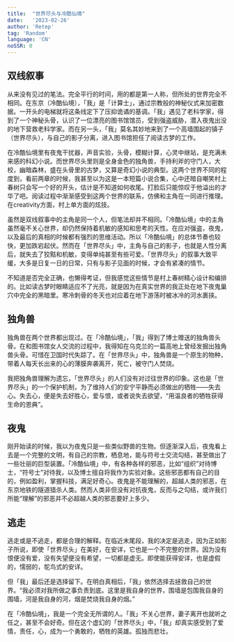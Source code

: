 ```yaml
---
title:  "世界尽头与冷酷仙境"
date:   '2023-02-26'
author: 'Retep' 
tag: 'Random'
language: 'CN'
noSSR: 0
---
```


## 双线叙事
从来没有见过的笔法。完全平行的时间，用的都是第一人称，但所处的世界完全不相同。在东京（冷酷仙境），「我」是「计算士」，通过宗教般的神秘仪式来加密数据。一开头的电梯就将这条线定下了压抑诡谲的基调。「我」遇见了老科学家，得到了一个神秘头骨，认识了一位漂亮的图书馆馆员，受到强盗威胁，潜入夜鬼出没的地下营救老科学家。而在另一头，「我」莫名其妙地来到了一个高墙围起的镇子（世界尽头），与自己的影子分离，进入图书馆担任了阅读古梦的工作。

在冷酷仙境里有夜鬼干扰器，声音实验，头骨，模糊计算，心灵中继站，是充满未来感的科幻小说。而世界尽头里则是全身金色的独角兽，手持利斧的守门人，大校，幽暗森林，盛在头骨里的古梦，又算是奇幻小说的典型。这两个世界不同的程度到，看前两章的时候，我甚至以为这是一本短篇小说合集，心中还暗自嘲笑村上春树只会写一个好的开头，估计是不知道如何收尾。打脸后只能惊叹于他溢出的才华了吧。阅读过程中渐渐感受到这两个世界的联系，仿佛和主角在一同进行推理。在creativity方面，村上单方面的炫技。

虽然是双线叙事中的主角是同一个人，但笔法却并不相同。「冷酷仙境」中的主角虽然毫不关心世界，却仍然保持着机敏的感知和思考的天性。在应对强盗，夜鬼，以及最后的真相的时候都有强烈的思维活动。所以「冷酷仙境」的总体节奏也较快，更加跌宕起伏。然而在「世界尽头」中，主角与自己的影子，也就是人性分离后，就失去了狡黠和机敏，变得单纯甚至有些可爱。「世界尽头」的叙事大致平缓，大多是日复一日的日常，只有与影子见面的时候，才会有紧凑的情节。

不知道是否完全正确，也懒得考证，但我感觉这些情节是村上春树精心设计和编排的。比如读古梦时眼睛适应不了光亮，就是因为在真实世界的我正处在地下夜鬼巢穴中完全的黑暗里。寒冷刺骨的冬天也对应着在地下游荡时被冰冷的河水裹挟。



## 独角兽
独角兽在两个世界都出现过。在「冷酷仙境」，「我」得到了博士赠送的独角兽头骨。在和图书馆女人交流的过程中，我得知在乌克兰的一篇高地上曾经发掘出独角兽头骨。可惜在卫国时代失踪了。在「世界尽头」中，独角兽是一个原生的物种，带着人每天长出来的心的薄膜奔袭离开，死亡，被守门人焚烧。

我把独角兽理解为遗忘，「世界尽头」的人们没有对过往世界的印象。这也是「世界尽头」的一个保护机制，为了维持人们的安宁平静而必须做出的牺牲——失去心。失去心，便是失去好胜心，爱与恨，或者说失去欲望，“用温良者的牺牲获得生命的恩典”。


## 夜鬼
刚开始读的时候，我以为夜鬼只是一些类似野兽的生物。但逐渐深入后，夜鬼看上去是一个完整的文明，有自己的宗教，栖息地，能与符号士交流勾结，甚至做出了一些壮丽的巨型装置。「冷酷仙境」中，有各种各样的邪恶，比如“组织”对待博士，“符号士”对待我，以及博士擅自将我作为实验对象。这些邪恶都有自己的目的，例如盈利，掌握科技，满足好奇心。夜鬼是不能理解的，超越人类的邪恶，在东京地铁的隧道猎杀人类。然而人类非但没有对抗夜鬼，反而与之勾结，或许我们所能“理解”的邪恶并不必超越人类的邪恶要好上多少。


## 逃走
逃走或是不逃走，都是合理的解释。在临近末尾段，我的决定是逃走，因为正如影子所说，即使「世界尽头」在美好，在安详，它也是一个不完整的世界。因为没有恨便没有爱，没有失望便没有希望，一切都是虚无。即使能获得安详，也是虚假的，懦弱的，鸵鸟式的安详。

但「我」最后还是选择留下。在明白真相后，「我」依然选择去拯救自己的世界。“我必须对我所做之事负责到底。这里是我自身的世界，围墙是包围我自身的围墙，河是我自身的河，烟是焚烧我自身的烟。”

在「冷酷仙境」，我是一个完全无所谓的人。「我」不关心世界，妻子离开也就听之任之，甚至不会好奇。但在这个虚幻的「世界尽头」中，「我」却真实感受到了爱情，责任，心，成为一个勇敢的，牺牲的英雄。孤独而悲壮。

